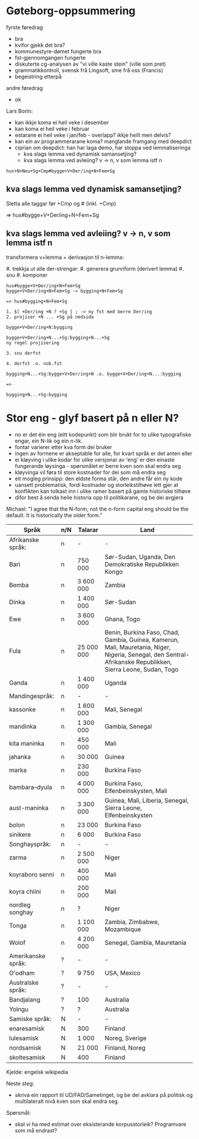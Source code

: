 # Gøteborg-oppsummering

fyrste føredrag
* bra
* kvifor gjekk det bra?
* kommunestyre-dømet fungerte bra
* fst-gjennomgangen fungerte
* diskuterte cg-analysen av "vi ville kaste stein" (ville som pret)
* grammatikkontroll, svensk frå Lingsoft, sme frå oss (Francis)
* begeistring etterpå

andre føredrag
* ok

Lars Borin:
* kan ikkje koma ei heil veke i desember
* kan koma ei heil veke i februar
* estarane ei heil veke i jan/feb - overlapp? ikkje heilt men delvis?
* kan ein av programmerarane koma? manglande framgang med deepdict
* ciprian om deepdict: han har laga demo, har stoppa ved lemmatiseringa
    - kva slags lemma ved dynamisk samansetjing?
    - kva slags lemma ved avleiing? v -> n, v som lemma istf n

```
hus+N+Neu+Sg+Cmp#bygge+V+Der/ing+N+Fem+Sg
```

## kva slags lemma ved dynamisk samansetjing?

Sletta alle taggar før +Cmp og # (inkl. +Cmp)

=> hus#bygge+V+Der/ing+N+Fem+Sg

## kva slags lemma ved avleiing? v -> n, v som lemma istf n

transformera v+lemma + derivasjon til n-lemma:

#. trekkja ut alle der-strengar:
#. generera grunnform (derivert lemma)
#. snu
#. komponer

```
hus#bygge+V+Der/ing+N+Fem+Sg
bygge+V+Der/ing+N+Fem+Sg -> bygging+N+Fem+Sg

=> hus#bygging+N+Fem+Sg
```

```
1. $[ +Der/ing +N ? +Sg ] ; -> ny fst med berre Der/ing
2. projiser +N ... +Sg på nedsida

bygge+V+Der/ing+N:bygging

bygge+V+Der/ing+N...+Sg:bygging+N...+Sg
ny regel projisering

3. snu derfst

4. derfst .o. nob.fst

bygging+N...+Sg:bygge+V+Der/ing+N .o. bygge+V+Der/ing+N...:bygging

=>

bygging+N...+Sg:bygging
```

# Stor eng - glyf basert på n eller N?

* no er det éin eng (eitt kodepunkt) som blir brukt for to ulike typografiske engar, ein N-lik og ein n-lik.
* fontar varierer etter kva form dei bruker
* ingen av formene er akseptable for alle, for kvart språk er det anten eller
* ei kløyving i ulike kodar for ulike versjonar av 'eng' er den einaste fungerande løysinga - spørsmålet er berre kven som skal endra seg
* kløyvinga vil føra til store kostnader for dei som må endra seg
* eit mogleg prinsipp: den eldste forma står, den andre får ein ny kode
* uansett problematisk, fordi kostnader og storleikstilhøve lett gjer at konflikten kan tolkast inn i ulike ramer basert på gamle historiske tilhøve
* difor best å senda heile historia opp til politikarane, og be dei avgjera

Michael:
"I agree that the N-form, not the n-form capital eng should be the default. It is historically the older form."

|  Språk              | n/N |    Talarar | Land
| --- | --- | --- | ---
|  Afrikanske språk:  |   n  |           - | -
|   Bari              |   n  |     750 000 | Sør-Sudan, Uganda, Den Demokratiske Republikken Kongo
|   Bemba             |   n  |   3 600 000 | Zambia
|   Dinka             |   n  |   1 400 000 | Sør-Sudan
|   Ewe               |   n  |   3 600 000 | Ghana, Togo
|   Fula              |   n  |  25 000 000 | Benin, Burkina Faso, Chad, Gambia, Guinea, Kamerun, Mali, Mauretania, Niger, Nigeria, Senegal, den Sentral-Afrikanske Republikken, Sierra Leone, Sudan, Togo
|   Ganda             |   n  |   1 400 000 | Uganda
|   Mandingespråk:    |   n  |           - | -
|    kassonke         |   n  |   1 600 000 | Mali, Senegal
|    mandinka         |   n  |   1 300 000 | Gambia, Senegal
|    kita maninka     |   n  |     450 000 | Mali
|    jahanka          |   n  |      30 000 | Guinea
|    marka            |   n  |     230 000 | Burkina Faso
|    bambara–dyula    |   n  |   4 000 000 | Burkina Faso, Elfenbeinskysten, Mali
|    aust-maninka     |   n  |   3 300 000 | Guinea, Mali, Liberia, Senegal, Sierra Leone, Elfenbeinskysten
|    bolon            |   n  |      23 000 | Burkina Faso
|    sinikere         |   n  |       6 000 | Burkina Faso
|   Songhayspråk:     |   n  |           - | -
|    zarma            |   n  |   2 500 000 | Niger
|    koyraboro senni  |   n  |     400 000 | Mali
|    koyra chiini     |   n  |     200 000 | Mali
|    nordleg songhay  |   n  |           ? | Niger
|   Tonga             |   n  |   1 100 000 | Zambia, Zimbabwe, Mozambique
|   Wolof             |   n  |   4 200 000 | Senegal, Gambia, Mauretania
|  Amerikanske språk: |   ?  |           - | -
|   O'odham           |   ?  |       9 750 | USA, Mexico
|  Australske språk:  |   ?  |           - | -
|   Bandjalang        |   ?  |         100 | Australia
|   Yolngu            |   ?  |           ? | Australia
|  Samiske språk:     |   N  |           - | -
|   enaresamisk       |   N  |         300 | Finland
|   lulesamisk        |   N  |       1 000 | Noreg, Sverige
|   nordsamisk        |   N  |      21 000 | Finland, Noreg
|   skoltesamisk      |   N  |         400 | Finland

Kjelde: engelsk wikipedia

Neste steg:
* skriva ein rapport til UD/FAD/Sametinget, og be dei avklara på politisk og multilateralt nivå kven som skal endra seg.

Spørsmål:
* skal vi ha med estimat over eksisterande korpusstorleik? Programvare som må endrast?
